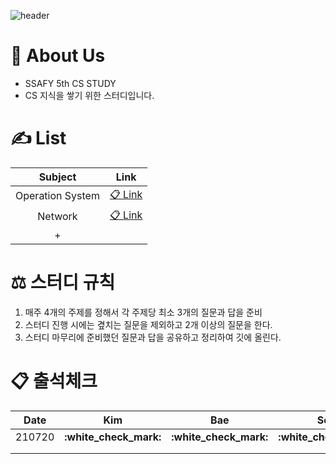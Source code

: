 ![header](https://capsule-render.vercel.app/api?type=cylinder&color=gradient&text=%20SSAFY&nbsp;CS&nbsp;STDUY%20%20&height=200&fontSize=70&animation=twinkling)

# 🎤 About Us

- SSAFY 5th CS STUDY 
- CS 지식을 쌓기 위한 스터디입니다.



# ✍️ List 

|     Subject      |                             Link                             |
| :--------------: | :----------------------------------------------------------: |
| Operation System | [📋 Link](https://github.com/HyeonJuSon/SSAFY_CS_STUDY/blob/main/01.OperatingSystem/README.md) |
|     Network      | [📋 Link](https://github.com/HyeonJuSon/SSAFY_CS_STUDY/blob/main/02.Network/README.md) |
|        +         |                                                              |



# ⚖️ 스터디 규칙

  1. 매주 4개의 주제를 정해서 각 주제당 최소 3개의 질문과 답을 준비
  2. 스터디 진행 시에는 곂치는 질문을 제외하고 2개 이상의 질문을 한다.
  3. 스터디 마무리에 준비했던 질문과 답을 공유하고 정리하여 깃에 올린다. 



# 📋 출석체크

|  Date  |            Kim             |            Bae             |            Son             |            Song            |
| :----: | :------------------------: | :------------------------: | :------------------------: | :------------------------: |
| 210720 | **:**white_check_mark**:** | **:**white_check_mark**:** | **:**white_check_mark**:** | **:**white_check_mark**:** |
|        |                            |                            |                            |                            |
|        |                            |                            |                            |                            |





